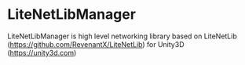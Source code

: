 # LiteNetLibManager

LiteNetLibManager is high level networking library based on LiteNetLib (https://github.com/RevenantX/LiteNetLib) for Unity3D (https://unity3d.com)